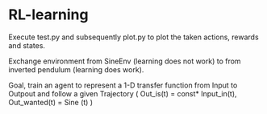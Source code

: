 # RL-learning

Execute test.py and subsequently plot.py to plot the taken actions, rewards and states.

Exchange environment from SineEnv (learning does not work) to from inverted pendulum (learning does work).

Goal, train an agent to represent a 1-D transfer function from Input to Outpout and follow a given Trajectory ( Out_is(t) = const* Input_in(t), Out_wanted(t) = Sine (t) )
